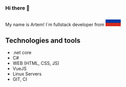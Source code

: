 ### Hi there 👋

My name is Artem! I`m fullstack developer from ![](https://raw.githubusercontent.com/sysolyatin/sysolyatin/8d05266b5cf4323e65554fa0ea0ed066446e3084/ru.svg)

## Technologies and tools

- .net core
- C#
- WEB (HTML, CSS, JS)
- VueJS
- Linux Servers
- GIT, CI
